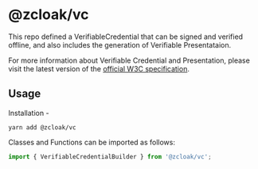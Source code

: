 # @zcloak/vc

This repo defined a VerifiableCredential that can be signed and verified offline, and also includes the generation of Verifiable Presentataion.

For more information about Verifiable Credential and Presentation, please visit the latest version of the [official W3C specification](https://www.w3.org/TR/vc-data-model/).

## Usage

Installation -

```
yarn add @zcloak/vc
```

Classes and Functions can be imported as follows:

```js
import { VerifiableCredentialBuilder } from '@zcloak/vc';
```
